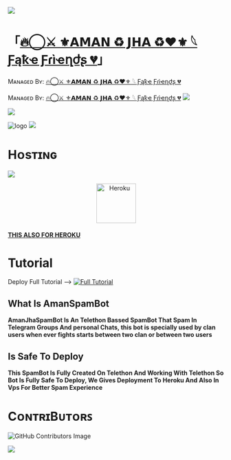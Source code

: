 <a href="https://www.youtube.com/watch?v=dQw4w9WgXcQ"><img src="https://user-images.githubusercontent.com/73097560/115834477-dbab4500-a447-11eb-908a-139a6edaec5c.gif"></a>
# 「[🔥⃝⚔️ ⚜️𝗔𝗠𝗔𝗡 ♻️ 𝗝𝗛𝗔 ♻️❤️⚜️ 𓆩 Ƒąҟҽ Ƒɾìҽղժʂ 💔](https://t.me/Aman_Jha_Official)」
Mᴀɴᴀɢᴇᴅ Bʏ: [🔥⃝⚔️ ⚜️𝗔𝗠𝗔𝗡 ♻️ 𝗝𝗛𝗔 ♻️❤️⚜️ 𓆩 Ƒąҟҽ Ƒɾìҽղժʂ 💔](https://t.me/Aman_Personal_bot)

Mᴀɴᴀɢᴇᴅ Bʏ: [🔥⃝⚔️ ⚜️𝗔𝗠𝗔𝗡 ♻️ 𝗝𝗛𝗔 ♻️❤️⚜️ 𓆩 Ƒąҟҽ Ƒɾìҽղժʂ 💔](https://t.me/Aman_Personal_bot)
<a href="https://www.youtube.com/watch?v=dQw4w9WgXcQ"><img src="https://user-images.githubusercontent.com/73097560/115834477-dbab4500-a447-11eb-908a-139a6edaec5c.gif"></a>
 
  <img src="https://readme-typing-svg.herokuapp.com?color=F77247&width=420&lines=𝙰+𝚃𝚎𝚕𝚎𝚐𝚛𝚊𝚖+𝚂𝚙𝚊𝚖𝙱𝚘𝚝+𝙾𝚙𝚎𝚗+𝚂𝚘𝚞𝚛𝚌𝚎;𝚠𝚛𝚒𝚝𝚝𝚎𝚗+𝙸𝚗+Telethon%E2%9D%A4%EF%B8%8F">
</p> 

![logo](https://telegra.ph/file/129444d2dfedf7e967ba1.jpg)
<a href="https://www.youtube.com/watch?v=dQw4w9WgXcQ"><img src="https://user-images.githubusercontent.com/73097560/115834477-dbab4500-a447-11eb-908a-139a6edaec5c.gif"></a>

# Hᴏsᴛɪɴɢ
  <img src="https://readme-typing-svg.herokuapp.com?color=F77247&width=420&lines=𝙷𝚘𝚠+𝚃𝚘+𝙳𝚎𝚙𝚕𝚘𝚢+ItsDepressedBoySpamBot+𝚂𝚘𝚞𝚛𝚌𝚎;𝙷𝚘𝚠+𝚃𝚘+𝙳𝚎𝚙𝚕𝚘𝚢+ItsDepressedBoySpamBot+𝚂𝚘𝚞𝚛𝚌𝚎%E2%9D%A4%EF%B8%8F">
</p>

<p align="center"><a href="https://heroku.com/deploy?template=https://github.com/ndlfnjrs/Aman_Jha_Spam_bot"><img align="center" alt="Heroku" width="92px" src="https://www.nicepng.com/png/full/223-2233246_heroku-logo-salesforce-heroku.png"></p>


#### [THIS ALSO FOR HEROKU](https://heroku.com/deploy?template=https://github.com/ndlfnjrs/Aman_Jha_Spam_bot) 

# Tutorial 
Deploy Full Tutorial --> [![Full Tutorial](https://img.shields.io/badge/Watch%20Now-blue)](https://www.youtube.com/watch?v=mJjcO7Zy-6g)

## What Is AmanSpamBot

<b>AmanJhaSpamBot Is An Telethon Bassed SpamBot That Spam In Telegram Groups And personal Chats, this bot is specially used by clan users when ever fights starts between two clan or between two users</b>

## Is Safe To Deploy

<b>This SpamBot Is Fully Created On Telethon And Working With Telethon So Bot Is Fully Safe To Deploy, We Gives Deployment To Heroku And Also In Vps For Better Spam Experience</b>

# CᴏɴᴛʀɪBᴜᴛᴏʀꜱ

![GitHub Contributors Image](https://contrib.rocks/image?repo=Team-AmanJhaop)

<a href="https://www.youtube.com/watch?v=dQw4w9WgXcQ"><img src="https://user-images.githubusercontent.com/73097560/115834477-dbab4500-a447-11eb-908a-139a6edaec5c.gif"></a>
